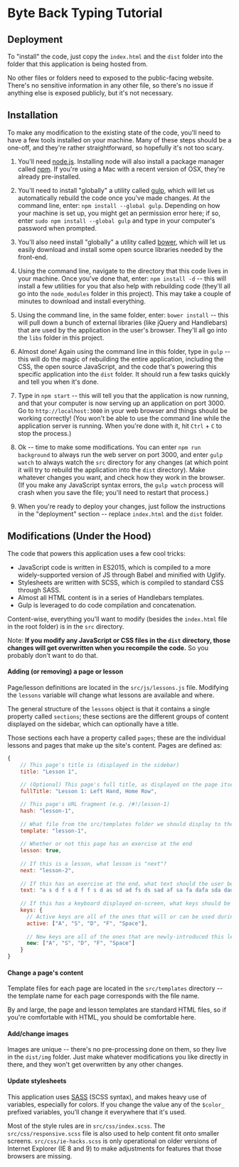 # Byte Back Typing Tutorial

## Deployment

To "install" the code, just copy the `index.html` and the `dist` folder into the folder that this application is being hosted from. 

No other files or folders need to exposed to the public-facing website. There's no sensitive information in any other file, so there's no issue if anything else is exposed publicly, but it's not necessary.

## Installation

To make any modification to the existing state of the code, you'll need to have a few tools installed on your machine. Many of these steps should be a one-off, and they're rather straightforward, so hopefully it's not too scary.

1. You'll need [node.js](https://nodejs.org/en/). Installing node will also install a package manager called [npm](https://www.npmjs.com/). If you're using a Mac with a recent version of OSX, they're already pre-installed.

2. You'll need to install "globally" a utility called [gulp](http://gulpjs.com/), which will let us automatically rebuild the code once you've made changes. At the command line, enter: `npm install --global gulp`. Depending on how your machine is set up, you might get an permission error here; if so, enter `sudo npm install --global gulp` and type in your computer's password when prompted.

3. You'll also need install "globally" a utility called [bower](http://bower.io/), which will let us easily download and install some open source libraries needed by the front-end.

4. Using the command line, navigate to the directory that this code lives in your machine. Once you've done that, enter: `npm install -d` -- this will install a few utilities for you that also help with rebuilding code (they'll all go into the `node_modules` folder in this project). This may take a couple of minutes to download and install everything.

5. Using the command line, in the same folder, enter: `bower install` -- this will pull down a bunch of external libraries (like jQuery and Handlebars) that are used by the application in the user's browser. They'll all go into the `libs` folder in this project.

6. Almost done! Again using the command line in this folder, type in `gulp` -- this will do the magic of rebuilding the entire application, including the CSS, the open source JavaScript, and the code that's powering this specific application into the `dist` folder. It should run a few tasks quickly and tell you when it's done.

7. Type in `npm start` -- this will tell you that the application is now running, and that your computer is now serving up an application on port 3000. Go to `http://localhost:3000` in your web browser and things should be working correctly! (You won't be able to use the command line while the application server is running. When you're done with it, hit `Ctrl` + `C` to stop the process.)

8. Ok -- time to make some modifications. You can enter `npm run background` to always run the web server on port 3000, and enter `gulp watch` to always watch the `src` directory for any changes (at which point it will try to rebuild the application into the `dist` directory). Make whatever changes you want, and check how they work in the browser. (If you make any JavaScript syntax errors, the `gulp watch` process will crash when you save the file; you'll need to restart that process.)

9. When you're ready to deploy your changes, just follow the instructions in the "deployment" section -- replace `index.html` and the `dist` folder.

## Modifications (Under the Hood)

The code that powers this application uses a few cool tricks:

* JavaScript code is written in ES2015, which is compiled to a more widely-supported version of JS through Babel and minified with Uglify.
* Stylesheets are written with SCSS, which is compiled to standard CSS through SASS.
* Almost all HTML content is in a series of Handlebars templates.
* Gulp is leveraged to do code compilation and concatenation.

Content-wise, everything you'll want to modify (besides the `index.html` file in the root folder) is in the `src` directory.

Note: **If you modify any JavaScript or CSS files in the `dist` directory, those changes will get overwritten when you recompile the code.** So you probably don't want to do that.

#### Adding (or removing) a page or lesson

Page/lesson definitions are located in the `src/js/lessons.js` file. Modifying the `lessons` variable will change what lessons are available and where.

The general structure of the `lessons` object is that it contains a single property called `sections`; these sections are the different groups of content displayed on the sidebar, which can optionally have a title. 

Those sections each have a property called `pages`; these are the individual lessons and pages that make up the site's content. Pages are defined as:

```js
{
    // This page's title is (displayed in the sidebar)
    title: "Lesson 1",
    
    // (Optional) This page's full title, as displayed on the page itself
    fullTitle: "Lesson 1: Left Hand, Home Row",

    // This page's URL fragment (e.g. /#!/lesson-1)
    hash: "lesson-1",
    
    // What file from the src/templates folder we should display to the user (e.g. lesson-1.hbs)
    template: "lesson-1",
    
    // Whether or not this page has an exercise at the end
    lesson: true,
    
    // If this is a lesson, what lesson is "next"?
    next: "lesson-2",
    
    // If this has an exercise at the end, what text should the user be typing?
    text: "a s d f s d f f s d as sd ad fs ds sad af sa fa dafa sda dad das afa sfd add sasd df sf saf dds fd ads safd fsd fas sas dafs as fad",
    
    // If this has a keyboard displayed on-screen, what keys should be highlighted?
    keys: {
      // Active keys are all of the ones that will or can be used during the exercise
      active: ["A", "S", "D", "F", "Space"],
      
      // New keys are all of the ones that are newly-introduced this lesson (show up in dark blue)
      new: ["A", "S", "D", "F", "Space"]
    }
}
```

#### Change a page's content

Template files for each page are located in the `src/templates` directory -- the template name for each page corresponds with the file name.

By and large, the page and lesson templates are standard HTML files, so if you're comfortable with HTML, you should be comfortable here.

#### Add/change images

Images are unique -- there's no pre-processing done on them, so they live in the `dist/img` folder. Just make whatever modifications you like directly in there, and they won't get overwritten by any other changes.

#### Update stylesheets

This application uses [SASS](http://sass-lang.com/guide) (SCSS syntax), and makes heavy use of variables, especially for colors. If you change the value any of the `$color_` prefixed variables, you'll change it everywhere that it's used.

Most of the style rules are in `src/css/index.scss`. The `src/css/responsive.scss` file is also used to help content fit onto smaller screens. `src/css/ie-hacks.scss` is only operational on older versions of Internet Explorer (IE 8 and 9) to make adjustments for features that those browsers are missing.